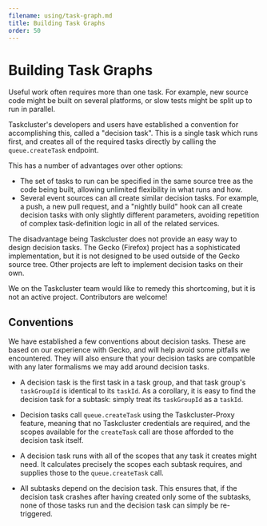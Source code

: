 ```yaml
---
filename: using/task-graph.md
title: Building Task Graphs
order: 50
---
```


# Building Task Graphs

Useful work often requires more than one task. For example, new source code
might be built on several platforms, or slow tests might be split up to run in
parallel.

Taskcluster's developers and users have established a convention for
accomplishing this, called a "decision task". This is a single task which runs
first, and creates all of the required tasks directly by calling the
`queue.createTask` endpoint.

This has a number of advantages over other options:

 * The set of tasks to run can be specified in the same source tree as the code
   being built, allowing unlimited flexibility in what runs and how.
 * Several event sources can all create similar decision tasks. For example, a
   push, a new pull request, and a "nightly build" hook can all create decision
   tasks with only slightly different parameters, avoiding repetition of complex
   task-definition logic in all of the related services.

The disadvantage being Taskcluster does not provide an easy way to design decision
tasks. The Gecko (Firefox) project has a sophisticated implementation, but it
is not designed to be used outside of the Gecko source tree. Other projects
are left to implement decision tasks on their own.

We on the Taskcluster team would like to remedy this shortcoming, but it is not
an active project.  Contributors are welcome!

## Conventions

We have established a few conventions about decision tasks. These are based on
our experience with Gecko, and will help avoid some pitfalls we encountered.
They will also ensure that your decision tasks are compatible with any later
formalisms we may add around decision tasks.

 * A decision task is the first task in a task group, and that task group's
   `taskGroupId` is identical to its `taskId`. As a corollary, it is easy to
   find the decision task for a subtask: simply treat its `taskGroupId` as a
   `taskId`.

 * Decision tasks call `queue.createTask` using the Taskcluster-Proxy feature,
   meaning that no Taskcluster credentials are required, and the scopes
   available for the `createTask` call are those afforded to the decision task
   itself.

 * A decision task runs with all of the scopes that any task it creates might
   need. It calculates precisely the scopes each subtask requires, and supplies
   those to the `queue.createTask` call.

 * All subtasks depend on the decision task. This ensures that, if the decision
   task crashes after having created only some of the subtasks, none of those
   tasks run and the decision task can simply be re-triggered.